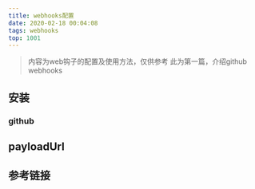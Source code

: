 ```yaml
---
title: webhooks配置
date: 2020-02-18 00:04:08
tags: webhooks
top: 1001
---
```


> 内容为web钩子的配置及使用方法，仅供参考
> 此为第一篇，介绍github webhooks

 <!-- more -->

## 安装
### github

## payloadUrl
## 	参考链接



